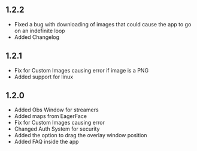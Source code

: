 ## 1.2.2
- Fixed a bug with downloading of images that could cause the app to go on an indefinite loop
- Added Changelog

## 1.2.1 
- Fix for Custom Images causing error if image is a PNG
- Added support for linux

## 1.2.0
- Added Obs Window for streamers 
- Added maps from EagerFace 
- Fix for Custom Images causing error 
- Changed Auth System for security 
- Added the option to drag the overlay window position 
- Added FAQ inside the app
